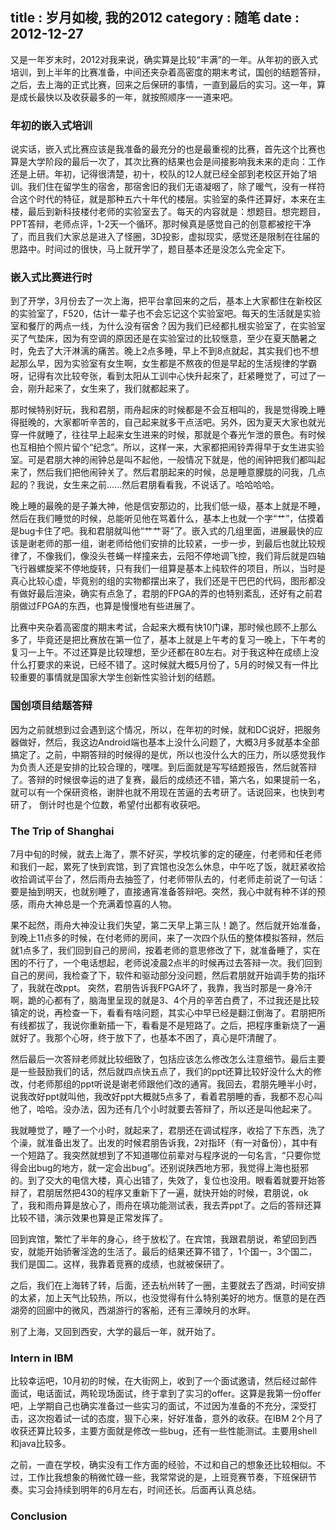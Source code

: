 title    : 岁月如梭, 我的2012
category : 随笔
date     : 2012-12-27
---

又是一年岁末时，2012对我来说，确实算是比较“丰满”的一年。从年初的嵌入式培训，到上半年的比赛准备，中间还夹杂着高密度的期末考试，国创的结题答辩，之后，去上海的正式比赛，回来之后保研的事情，一直到最后的实习。这一年，算是成长最快以及收获最多的一年，就按照顺序一一道来吧。
<!--more-->
### **年初的嵌入式培训**

说实话，嵌入式比赛应该是我准备的最充分的也是最重视的比赛，首先这个比赛也算是大学阶段的最后一次了，其次比赛的结果也会是间接影响我未来的走向：工作还是上研。年初，记得很清楚，初十，校队的12人就已经全部到老校区开始了培训。我们住在留学生的宿舍，那宿舍旧的我们无语凝咽了，除了暖气，没有一样符合这个时代的特征，就是那种五六十年代的楼层。实验室的条件还算好，本来在主楼，最后到新科技楼付老师的实验室去了。每天的内容就是：想题目。想完题目，PPT答辩，老师点评，1-2天一个循环。那时候真是感觉自己的创意都被挖干净了，而且我们大家总是进入了怪圈，3D投影，虚拟现实，感觉还是限制在往届的思路中。时间过的很快，马上就开学了，题目基本还是没怎么完全定下。

### **嵌入式比赛进行时**

到了开学，3月份去了一次上海，把平台拿回来的之后，基本上大家都住在新校区的实验室了，F520，估计一辈子也不会忘记这个实验室吧。每天的生活就是实验室和餐厅的两点一线，为什么没有宿舍？因为我们已经都扎根实验室了，在实验室买了气垫床，因为有空调的原因还是在实验室过的比较惬意，至少在夏天酷暑之时，免去了大汗淋漓的痛苦。晚上2点多睡，早上不到8点就起，其实我们也不想起那么早，因为实验室有女生啊，女生都是不熬夜的但是早起的生活规律的学霸呀，记得有次比较夸张，看到太阳从工训中心快升起來了，赶紧睡觉了，可过了一会，刚升起来了，女生来了，我们就都起来了。

那时候特别好玩，我和君朋，雨舟起床的时候都是不会互相叫的，我是觉得晚上睡得挺晚的，大家都听辛苦的，自己起来就多干点活吧。另外，因为夏天大家也就光穿一件就睡了，往往早上起来女生进来的时候，那就是个春光乍泄的景色。有时候也互相拍个照片留个“纪念”。所以，这样一来，大家都把闹铃弄得早于女生进实验室。可是君朋大神的闹钟总是叫不起他，一般情况下就是，他的闹钟把我们都叫起来了，然后我们把他闹钟关了。然后君朋起来的时候，总是睡意朦胧的问我，几点起的？我说，女生来之前......然后君朋看看我，不说话了。哈哈哈哈。

晚上睡的最晚的是子兼大神，他是信安那边的，比我们低一级，基本上就是不睡，然后在我们睡觉的时候，总能听见他在骂着什么，基本上也就一个字“艹”，估摸着是bug卡住了吧。我和君朋就叫他“艹艹哥”了。嵌入式的几组里面，进展最快的应该是谢老师的那一组，谢老师给他们安排的比较紧，一步一步，到最后也就比较规律了，不像我们，像没头苍蝇一样撞来去，云阳不停地调飞控，我们背后就是四轴飞行器螺旋桨不停地旋转，只有我们一组算是基本上纯软件的项目，所以，当时是真心比较心虚，毕竟别的组的实物都摆出来了，我们还是干巴巴的代码，图形都没有做好最后渲染，确实有点急了，君朋的FPGA的弄的也特别紊乱，还好有之前君朋做过FPGA的东西，也算是慢慢地有些进展了。

比赛中夹杂着高密度的期末考试，合起来大概有快10门课，那时候也顾不上那么多了，毕竟还是把比赛放在第一位了，基本上就是上午考的复习一晚上，下午考的复习一上午。不过还算是比较理想，至少还都在80左右。对于我这种在成绩上没什么打要求的来说，已经不错了。这时候就大概5月份了，5月的时候又有一件比较重要的事情就是国家大学生创新性实验计划的结题。

### **国创项目结题答辩**

因为之前就想到过会遇到这个情况，所以，在年初的时候，就和DC说好，把服务器做好，然后，我这边Android端也基本上没什么问题了，大概3月多就基本全部搞定了。之前，中期答辩的时候得的是优，所以也没什么大的压力，所以感觉我作为负责人还是安排的比较合理的，嘿嘿。到后面就是写写结题报告，然后就答辩了。答辩的时候很幸运的进了复赛，最后的成绩还不错，第六名，如果提前一名，就可以有一个保研资格，谢胖也就不用现在苦逼的去考研了。话说回来，也快到考研了， 倒计时也是个位数，希望付出都有收获吧。

### **The Trip of Shanghai**

7月中旬的时候，就去上海了，票不好买，学校坑爹的定的硬座，付老师和任老师和我们一起，累死了快到宾馆，到了宾馆也没怎么休息，中午吃了饭，就赶紧收拾收拾调试平台了，然后雨舟去抽签了，付老师带队去的，付老师走前说了一句话：要是抽到明天，也就别睡了，直接通宵准备答辩吧。突然，我心中就有种不详的预感，雨舟大神总是一个充满着惊喜的人物。

果不起然，雨舟大神没让我们失望，第二天早上第三队！跪了。然后就开始准备，到晚上11点多的时候，在付老师的房间，来了一次四个队伍的整体模拟答辩，然后就1点多了，我们回到自己的房间，按着老师的意思修改了下，就准备睡了，实在困的不行了，一个电话想起，老师说凌晨2点半的时候再过去答辩一次。我们回到自己的房间，我检查了下，软件和驱动部分没问题，然后君朋就开始调手势的指环了，我就在改ppt。
突然，君朋告诉我FPGA坏了，我靠，我当时那是一身冷汗啊，跪的心都有了，脑海里呈现的就是3、4个月的辛苦白费了，不过我还是比较镇定的说，再检查一下，看看有啥问题，其实心中早已经是翻江倒海了。君朋把所有线都拔了，我说你重新插一下，看看是不是短路了。之后，把程序重新烧了一遍就好了。我那个心呀，终于放下了，也基本不困了，真心是吓清醒了。

然后最后一次答辩老师就比较细致了，包括应该怎么修改怎么注意细节。最后主要是一些鼓励我们的话，然后就四点快五点了，我们的ppt还算比较好没什么大的修改，付老师那组的ppt听说是谢老师跟他们改的通宵。我回去，君朋先睡半小时，说我改好ppt就叫他，我改好ppt大概就5点多了，看着君朋睡的香，我都不忍心叫他了，哈哈。没办法，因为还有几个小时就要去答辩了，所以还是叫他起来了。

我就睡觉了，睡了一个小时，就起来了，君朋还在调试程序，收拾了下东西，洗了个澡，就准备出发了。出发的时候君朋告诉我，2对指环（有一对备份），其中有一个短路了。我突然就想到了不知道哪位前辈对与程序说的一句名言，“只要你觉得会出bug的地方，就一定会出bug”。还别说陕西地方邪，我觉得上海也挺邪的。到了交大的电信大楼，真心出错了，失效了，复位也没用。眼看着就要开始答辩了，君朋居然把430的程序又重新下了一遍，就快开始的时候，君朋说，ok了，我和雨舟算是放心了，雨舟在填功能测试表，我去弄ppt了。之后的答辩还算比较不错，演示效果也算是正常发挥了。

回到宾馆，繁忙了半年的身心，终于放松了。在宾馆，我跟君朋说，希望回到西安，就能开始骄奢淫逸的生活了。最后的结果还算不错了，1个国一，3个国二，我们是国二。这样，我靠着竞赛的成绩，也就被保研了。

之后，我们在上海转了转，后面，还去杭州转了一圈，主要就去了西湖，时间安排的太紧，加上天气比较热，所以，也没觉得有什么特别美好的地方。惬意的是在西湖旁的回廊中的微风，西湖游行的客船，还有三潭映月的水畔。

别了上海，又回到西安，大学的最后一年，就开始了。

### **Intern in IBM**

比较幸运吧，10月初的时候，在大街网上，收到了一个面试邀请，然后经过邮件面试，电话面试，两轮现场面试，终于拿到了实习的offer。这算是我第一份offer吧，上学期自己也确实准备过一些实习的面试，不过因为准备的不充分，深受打击，这次抱着试一试的态度，狠下心来，好好准备，意外的收获。在IBM 2个月了收获还算比较多，主要方面就是修改一些bug，还有一些性能测试。主要用shell和java比较多。

之前，一直在学校，确实没有工作方面的经验，不过和自己的想象还比较相似。不过，工作比我想象的稍微忙碌一些，我常常说的是，上班竞赛节奏，下班保研节奏。实习会持续到明年的6月左右，时间还长。后面再认真总结。

### **Conclusion**

